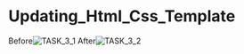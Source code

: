 # Updating_Html_Css_Template
Before![TASK_3_1](https://user-images.githubusercontent.com/109368196/180996914-d32f1c2c-2d83-4e5d-a56b-4fdd835a17ba.png)
After![TASK_3_2](https://user-images.githubusercontent.com/109368196/180996955-08f80f4f-4084-4b8a-b01d-d4ee32ee0448.png)
